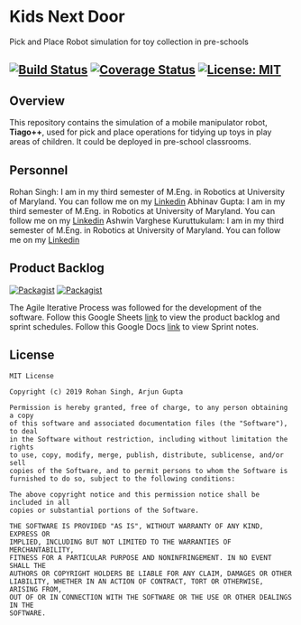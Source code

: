 # Kids Next Door
Pick and Place Robot simulation for toy collection in pre-schools

[![Build Status](https://travis-ci.org/rohansingh42/kids_next_door.svg?branch=master)](https://travis-ci.org/rohansingh42/kids_next_door)
[![Coverage Status](https://coveralls.io/repos/github/rohansingh42/kids_next_door/badge.svg?branch=master)](https://coveralls.io/github/rohansingh42/kids_next_door?branch=master)
[![License: MIT](https://img.shields.io/badge/License-MIT-yellow.svg)](https://opensource.org/licenses/MIT)
---

## Overview

This repository contains the simulation of a mobile manipulator robot, __Tiago++__, used for pick and place operations for tidying up toys in play areas of children. It could be deployed in pre-school classrooms. 

## Personnel 

Rohan Singh: I am in my third semester of M.Eng. in Robotics at University of Maryland. You can follow me on my [Linkedin](www.linkedin.com/in/rohansingh42)
Abhinav Gupta: I am in my third semester of M.Eng. in Robotics at University of Maryland. You can follow me on my [Linkedin](https://www.linkedin.com/in/abhinavmodi16/)
Ashwin Varghese Kuruttukulam: I am in my third semester of M.Eng. in Robotics at University of Maryland. You can follow me on my [Linkedin](https://www.linkedin.com/in/ashwinvk94/)

## Product Backlog 
[![Packagist](https://img.shields.io/badge/AIP-Backlog-orange)](https://docs.google.com/spreadsheets/d/1EpZC6qNrfh5d6ULUvAsA_EainnZeKeKZD43DMa95FU4/edit?usp=sharing)
[![Packagist](https://img.shields.io/badge/AIP-Sprint-brightgreen)]()

The Agile Iterative Process was followed for the development of the software. Follow this Google Sheets [link](https://docs.google.com/spreadsheets/d/1EpZC6qNrfh5d6ULUvAsA_EainnZeKeKZD43DMa95FU4/edit?usp=sharing) to view the product backlog and sprint schedules. Follow this Google Docs [link]() to view Sprint notes.

## License

```
MIT License

Copyright (c) 2019 Rohan Singh, Arjun Gupta

Permission is hereby granted, free of charge, to any person obtaining a copy
of this software and associated documentation files (the "Software"), to deal
in the Software without restriction, including without limitation the rights
to use, copy, modify, merge, publish, distribute, sublicense, and/or sell
copies of the Software, and to permit persons to whom the Software is
furnished to do so, subject to the following conditions:

The above copyright notice and this permission notice shall be included in all
copies or substantial portions of the Software.

THE SOFTWARE IS PROVIDED "AS IS", WITHOUT WARRANTY OF ANY KIND, EXPRESS OR
IMPLIED, INCLUDING BUT NOT LIMITED TO THE WARRANTIES OF MERCHANTABILITY,
FITNESS FOR A PARTICULAR PURPOSE AND NONINFRINGEMENT. IN NO EVENT SHALL THE
AUTHORS OR COPYRIGHT HOLDERS BE LIABLE FOR ANY CLAIM, DAMAGES OR OTHER
LIABILITY, WHETHER IN AN ACTION OF CONTRACT, TORT OR OTHERWISE, ARISING FROM,
OUT OF OR IN CONNECTION WITH THE SOFTWARE OR THE USE OR OTHER DEALINGS IN THE
SOFTWARE.
```